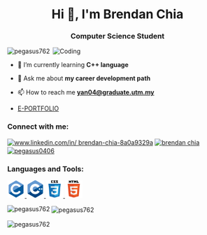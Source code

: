 <h1 align="center">Hi 👋, I'm Brendan Chia</h1>
<h3 align="center">Computer Science Student</h3>
<img align="right" alt="Coding" width="400" src="https://i.gifer.com/5eKX.gif">

<p align="left"> <img src="https://komarev.com/ghpvc/?username=pegasus762&label=Profile%20views&color=0e75b6&style=flat" alt="pegasus762" /> </p>

- 🌱 I’m currently learning **C++ language**

- 💬 Ask me about **my career development path**

- 📫 How to reach me **yan04@graduate.utm.my**
- [E-PORTFOLIO](http://127.0.0.1:5500/index.html#)

<h3 align="left">Connect with me:</h3>
<p align="left">
<a href="https://linkedin.com/in/www.linkedin.com/in/ brendan-chia-8a0a9329a" target="blank"><img align="center" src="https://raw.githubusercontent.com/rahuldkjain/github-profile-readme-generator/master/src/images/icons/Social/linked-in-alt.svg" alt="www.linkedin.com/in/ brendan-chia-8a0a9329a" height="30" width="40" /></a>
<a href="https://fb.com/brendan chia" target="blank"><img align="center" src="https://raw.githubusercontent.com/rahuldkjain/github-profile-readme-generator/master/src/images/icons/Social/facebook.svg" alt="brendan chia" height="30" width="40" /></a>
<a href="https://www.leetcode.com/pegasus0406" target="blank"><img align="center" src="https://raw.githubusercontent.com/rahuldkjain/github-profile-readme-generator/master/src/images/icons/Social/leet-code.svg" alt="pegasus0406" height="30" width="40" /></a>
</p>

<h3 align="left">Languages and Tools:</h3>
<p align="left"> <a href="https://www.cprogramming.com/" target="_blank" rel="noreferrer"> <img src="https://raw.githubusercontent.com/devicons/devicon/master/icons/c/c-original.svg" alt="c" width="40" height="40"/> </a> <a href="https://www.w3schools.com/cpp/" target="_blank" rel="noreferrer"> <img src="https://raw.githubusercontent.com/devicons/devicon/master/icons/cplusplus/cplusplus-original.svg" alt="cplusplus" width="40" height="40"/> </a> <a href="https://www.w3schools.com/css/" target="_blank" rel="noreferrer"> <img src="https://raw.githubusercontent.com/devicons/devicon/master/icons/css3/css3-original-wordmark.svg" alt="css3" width="40" height="40"/> </a> <a href="https://www.w3.org/html/" target="_blank" rel="noreferrer"> <img src="https://raw.githubusercontent.com/devicons/devicon/master/icons/html5/html5-original-wordmark.svg" alt="html5" width="40" height="40"/> </a> </p>

<p><img align="left" src="https://github-readme-stats.vercel.app/api/top-langs?username=pegasus762&show_icons=true&locale=en&layout=compact" alt="pegasus762" /></p>

<p>&nbsp;<img align="center" src="https://github-readme-stats.vercel.app/api?username=pegasus762&show_icons=true&locale=en" alt="pegasus762" /></p>

<p><img align="center" src="https://github-readme-streak-stats.herokuapp.com/?user=pegasus762&" alt="pegasus762" /></p>
